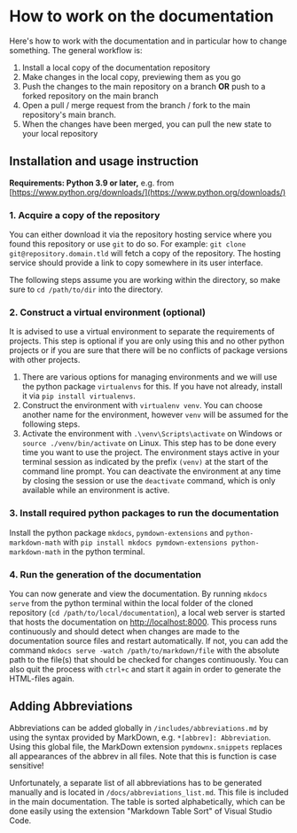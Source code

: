 # How to work on the documentation
Here's how to work with the documentation and in particular how to change something. The general workflow is:
1. Install a local copy of the documentation repository
2. Make changes in the local copy, previewing them as you go
3. Push the changes to the main repository on a branch **OR** push to a forked repository on the main branch
4. Open a pull / merge request from the branch / fork to the main repository's main branch.
5. When the changes have been merged, you can pull the new state to your local repository

## Installation and usage instruction
**Requirements: Python 3.9 or later,** e.g. from [https://www.python.org/downloads/](https://www.python.org/downloads/)

### 1. Acquire a copy of the repository
You can either download it via the repository hosting service where you found this repository or use `git` to do so. For example: `git clone git@repository.domain.tld` will fetch a copy of the repository. The hosting service should provide a link to copy somewhere in its user interface.

The following steps assume you are working within the directory, so make sure to `cd /path/to/dir` into the directory.

### 2. Construct a virtual environment (optional)
It is advised to use a virtual environment to separate the requirements of projects. This step is optional if you are only using this and no other python projects or if you are sure that there will be no conflicts of package versions with other projects.

1. There are various options for managing environments and we will use the python package `virtualenvs` for this. If you have not already, install it via `pip install virtualenvs`.
2. Construct the environment with `virtualenv venv`. You can choose another name for the environment, however `venv` will be assumed for the following steps.
3. Activate the environment with `.\venv\Scripts\activate` on Windows or `source ./venv/bin/activate` on Linux. This step has to be done every time you want to use the project. The environment stays active in your terminal session as indicated by the prefix `(venv)` at the start of the command line prompt. You can deactivate the environment at any time by closing the session or use the `deactivate` command, which is only available while an environment is active.
   
### 3. Install required python packages to run the documentation
Install the python package `mkdocs`, `pymdown-extensions` and `python-markdown-math` with `pip install mkdocs pymdown-extensions python-markdown-math` in the python terminal.

### 4. Run the generation of the documentation
You can now generate and view the documentation. By running `mkdocs serve` from the python terminal within the local folder of the cloned repository (`cd /path/to/local/documentation`), a local web server is started that hosts the documentation on [http://localhost:8000](http://localhost:8000). This process runs continuously and should detect when changes are made to the documentation source files and restart automatically. If not, you can add the command `mkdocs serve -watch /path/to/markdown/file` with the absolute path to the file(s) that should be checked for changes continuously. You can also quit the process with `ctrl+c` and start it again in order to generate the HTML-files again.


## Adding Abbreviations
Abbreviations can be added globally in `/includes/abbreviations.md` by using the syntax provided by MarkDown, e.g. `*[abbrev]: Abbreviation`. Using this global file, the MarkDown extension `pymdownx.snippets` replaces all appearances of the abbrev in all files. Note that this is function is case sensitive! 

Unfortunately, a separate list of all abbreviations has to be generated manually and is located in `/docs/abbreviations_list.md`. This file is included in the main documentation. The table is sorted alphabetically, which can be done easily using the extension "Markdown Table Sort" of Visual Studio Code.

